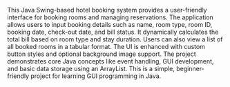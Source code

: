 This Java Swing-based hotel booking system provides a user-friendly interface for booking rooms and managing reservations. The application allows users to input booking details such as name, room type, room ID, booking date, check-out date, and bill status. It dynamically calculates the total bill based on room type and stay duration. Users can also view a list of all booked rooms in a tabular format. The UI is enhanced with custom button styles and optional background image support. The project demonstrates core Java concepts like event handling, GUI development, and basic data storage using an ArrayList. This is a simple, beginner-friendly project for learning GUI programming in Java.
